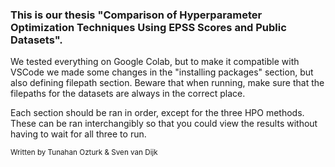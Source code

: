 ### This is our thesis "Comparison of Hyperparameter Optimization Techniques Using EPSS Scores and Public Datasets".

We tested everything on Google Colab, but to make it compatible with VSCode we made some changes in the "installing packages" section, but also defining filepath section. Beware that when running, make sure that the filepaths for the datasets are always in the correct place.

Each section should be ran in order, except for the three HPO methods. These can be ran interchangibly so that you could view the results without having to wait for all three to run.

<small>Written by Tunahan Ozturk & Sven van Dijk</small>
